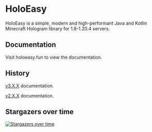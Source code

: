 # HoloEasy

HoloEasy is a simple, modern and high-performant Java and Kotlin Minecraft Hologram library for 1.8-1.20.4 servers.

## Documentation

Visit holoeasy.fun to view the documentation.

## History
<a href="https://github.com/unldenis/holoeasy/tree/3.4.4">v3.X.X</a> documentation. 

<a href="https://unldenis.github.io/hologramlib/">v2.X.X</a> documentation.

## Stargazers over time
[![Stargazers over time](https://starchart.cc/unldenis/holoeasy.svg?variant=adaptive)](https://starchart.cc/unldenis/holoeasy)
